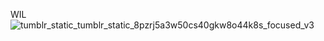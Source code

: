 WIL 
![tumblr_static_tumblr_static_8pzrj5a3w50cs40gkw8o44k8s_focused_v3](https://github.com/user-attachments/assets/29b49bd5-5ae7-426a-9e4e-196eb5b7eee0)
